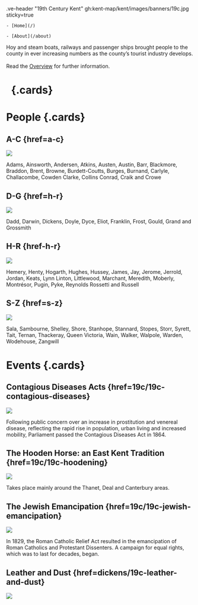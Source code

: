 .ve-header "19th Century Kent" gh:kent-map/kent/images/banners/19c.jpg sticky=true 

    - [Home](/) 

    - [About](/about) 

Hoy and steam boats, railways and passenger ships brought people to the county in ever increasing numbers as the county’s tourist industry develops.
<br><br>
Read the [Overview](19c-kent) for further information. 

# &nbsp; {.cards} 

# People {.cards}

## A-C {href=a-c}

![](https://iiif.juncture-digital.org/thumbnail?url=https://smarthistory.org/wp-content/uploads/2021/03/atkinsfinal.jpg) 

Adams, Ainsworth, Andersen, Atkins, Austen, Austin, Barr, Blackmore, Braddon, Brent, Browne, Burdett-Coutts, Burges, Burnand, Carlyle, Challacombe, Cowden Clarke, Collins
Conrad, Craik and Crowe

## D-G {href=h-r}

![](https://iiif.juncture-digital.org/thumbnail?url=https://iiif.juncture-digital.org/thumbnail?url=https://upload.wikimedia.org/wikipedia/commons/7/7d/Joseph_Mallord_William_Turner_-_Margate_-_Google_Art_Project.jpg) 

Dadd, Darwin, Dickens, Doyle, Dyce, Eliot, Franklin, Frost, Gould, Grand and Grossmith

## H-R {href-h-r} 

![](https://iiif.juncture-digital.org/thumbnail?url=https://stor.artstor.org/stor/1f7f1801-76e2-4b52-8fa1-996e0d735573.jpg)

Hemery, Henty, Hogarth, Hughes, Hussey, James, Jay, Jerome, Jerrold, Jordan, Keats, Lynn Linton, Littlewood, Marchant, Meredith, Moberly, Montrésor, Pugin, Pyke, Reynolds
Rossetti and Russell

## S-Z {href=s-z} 

![](https://iiif.juncture-digital.org/thumbnail?url=https://iiif.juncture-digital.org/thumbnail?url=https://upload.wikimedia.org/wikipedia/commons/6/65/RothwellMaryShelley.jpg) 

Sala, Sambourne, Shelley, Shore, Stanhope, Stannard, Stopes, Storr, Syrett, Tait, Ternan, Thackeray, Queen Victoria, Wain, Walker, Walpole, Warden, Wodehouse, Zangwill


# Events {.cards}

## Contagious Diseases Acts {href=19c/19c-contagious-diseases}

![](https://iiif.juncture-digital.org/thumbnail?url=https://raw.githubusercontent.com/kent-map/kent/main/images/banners/19c.jpg)

Following public concern over an increase in prostitution and venereal disease, reflecting the rapid rise in population, urban living and increased mobility, Parliament passed the Contagious Diseases Act in 1864.

## The Hooden Horse: an East Kent Tradition {href=19c/19c-hoodening}

![](https://iiif.juncture-digital.org/thumbnail?url=https://raw.githubusercontent.com/kent-map/kent/main/images/banners/19c.jpg) 

Takes place mainly around the Thanet, Deal and Canterbury areas.

## The Jewish Emancipation {href=19c/19c-jewish-emancipation}

![](https://iiif.juncture-digital.org/thumbnail?url=https://stor.artstor.org/stor/9b234825-18ea-401c-9c71-868cdfc3eb21) 

In 1829, the Roman Catholic Relief Act resulted in the emancipation of Roman Catholics and Protestant Dissenters. A campaign for equal rights, which was to last for decades, began. 

## Leather and Dust {href=dickens/19c-leather-and-dust}

![](https://iiif.juncture-digital.org/thumbnail?url=https://raw.githubusercontent.com/kent-map/kent/main/images/banners/19c.jpg) 
